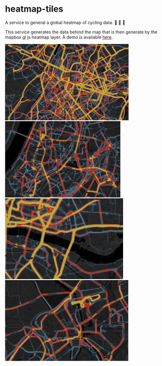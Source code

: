 # heatmap-tiles

A service to general a global heatmap of cycling data.  :bicyclist: :bicyclist: :bicyclist:

This service generates the data behind the map that is then generate by the mapbox gl js heatmap layer. A demo is available [here](https://bikedataproject.github.io/heatmap-experiment/).

<img src="https://github.com/bikedataproject/heatmap-tiles/raw/master/docs/screenshot1.png" height="250"/><img src="https://github.com/bikedataproject/heatmap-tiles/raw/master/docs/screenshot2.png" height="250"/><img src="https://github.com/bikedataproject/heatmap-tiles/raw/master/docs/screenshot3.png" height="265"/><img src="https://github.com/bikedataproject/heatmap-tiles/raw/master/docs/screenshot4.png" height="265"/>


